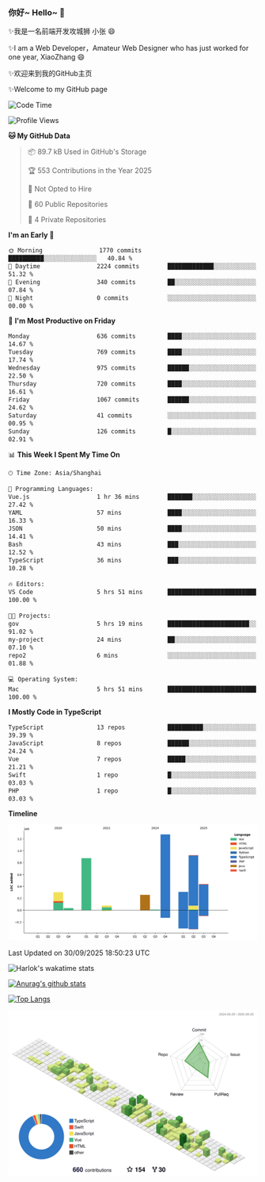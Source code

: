 ### 你好~ Hello~ 👋

✨我是一名前端开发攻城狮 小张 😄

✨I am a Web Developer，Amateur Web Designer who has just worked for one year, XiaoZhang 😄

✨欢迎来到我的GitHub主页

✨Welcome to my GitHub page
<!--
**7148505/7148505** is a ✨ _special_ ✨ repository because its `README.md` (this file) appears on your GitHub profile.

Here are some ideas to get you started:

- 🔭 I’m currently working on ...
- 🌱 I’m currently learning ...
- 👯 I’m looking to collaborate on ...
- 🤔 I’m looking for help with ...
- 💬 Ask me about ...
- 📫 How to reach me: ...
- 😄 Pronouns: ...
- ⚡ Fun fact: ...
-->

<!--START_SECTION:waka-->
![Code Time](http://img.shields.io/badge/Code%20Time-3%2C042%20hrs%202%20mins-blue)

![Profile Views](http://img.shields.io/badge/Profile%20Views-0-blue)

**🐱 My GitHub Data** 

> 📦 89.7 kB Used in GitHub's Storage 
 > 
> 🏆 553 Contributions in the Year 2025
 > 
> 🚫 Not Opted to Hire
 > 
> 📜 60 Public Repositories 
 > 
> 🔑 4 Private Repositories 
 > 
**I'm an Early 🐤** 

```text
🌞 Morning                1770 commits        ██████████░░░░░░░░░░░░░░░   40.84 % 
🌆 Daytime                2224 commits        █████████████░░░░░░░░░░░░   51.32 % 
🌃 Evening                340 commits         ██░░░░░░░░░░░░░░░░░░░░░░░   07.84 % 
🌙 Night                  0 commits           ░░░░░░░░░░░░░░░░░░░░░░░░░   00.00 % 
```
📅 **I'm Most Productive on Friday** 

```text
Monday                   636 commits         ████░░░░░░░░░░░░░░░░░░░░░   14.67 % 
Tuesday                  769 commits         ████░░░░░░░░░░░░░░░░░░░░░   17.74 % 
Wednesday                975 commits         ██████░░░░░░░░░░░░░░░░░░░   22.50 % 
Thursday                 720 commits         ████░░░░░░░░░░░░░░░░░░░░░   16.61 % 
Friday                   1067 commits        ██████░░░░░░░░░░░░░░░░░░░   24.62 % 
Saturday                 41 commits          ░░░░░░░░░░░░░░░░░░░░░░░░░   00.95 % 
Sunday                   126 commits         █░░░░░░░░░░░░░░░░░░░░░░░░   02.91 % 
```


📊 **This Week I Spent My Time On** 

```text
🕑︎ Time Zone: Asia/Shanghai

💬 Programming Languages: 
Vue.js                   1 hr 36 mins        ███████░░░░░░░░░░░░░░░░░░   27.42 % 
YAML                     57 mins             ████░░░░░░░░░░░░░░░░░░░░░   16.33 % 
JSON                     50 mins             ████░░░░░░░░░░░░░░░░░░░░░   14.41 % 
Bash                     43 mins             ███░░░░░░░░░░░░░░░░░░░░░░   12.52 % 
TypeScript               36 mins             ███░░░░░░░░░░░░░░░░░░░░░░   10.28 % 

🔥 Editors: 
VS Code                  5 hrs 51 mins       █████████████████████████   100.00 % 

🐱‍💻 Projects: 
gov                      5 hrs 19 mins       ███████████████████████░░   91.02 % 
my-project               24 mins             ██░░░░░░░░░░░░░░░░░░░░░░░   07.10 % 
repo2                    6 mins              ░░░░░░░░░░░░░░░░░░░░░░░░░   01.88 % 

💻 Operating System: 
Mac                      5 hrs 51 mins       █████████████████████████   100.00 % 
```

**I Mostly Code in TypeScript** 

```text
TypeScript               13 repos            ██████████░░░░░░░░░░░░░░░   39.39 % 
JavaScript               8 repos             ██████░░░░░░░░░░░░░░░░░░░   24.24 % 
Vue                      7 repos             █████░░░░░░░░░░░░░░░░░░░░   21.21 % 
Swift                    1 repo              █░░░░░░░░░░░░░░░░░░░░░░░░   03.03 % 
PHP                      1 repo              █░░░░░░░░░░░░░░░░░░░░░░░░   03.03 % 
```



**Timeline**

![Lines of Code chart](https://raw.githubusercontent.com/littleCareless/littleCareless/master/assets/bar_graph.png)


 Last Updated on 30/09/2025 18:50:23 UTC
<!--END_SECTION:waka-->
![Harlok's wakatime stats](https://github-readme-stats.vercel.app/api/wakatime?username=littleCareless)

[![Anurag's github stats](https://github-readme-stats.vercel.app/api?username=littleCareless)](https://github.com/anuraghazra/github-readme-stats)

[![Top Langs](https://github-readme-stats.vercel.app/api/top-langs/?username=littleCareless&layout=compact)](https://github.com/anuraghazra/github-readme-stats)

![](./profile-3d-contrib/profile-green-animate.svg)

